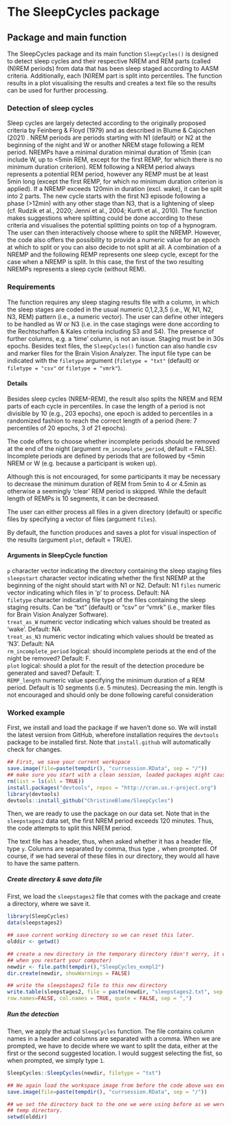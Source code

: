 The SleepCycles package
================

<!-- README.md is generated from README.Rmd. Please edit that file -->

## Package and main function

The SleepCycles package and its main function `SleepCycles()` is
designed to detect sleep cycles and their respective NREM and REM parts
(called (N)REM periods) from data that has been sleep staged according
to AASM criteria. Additionally, each (N)REM part is split into
percentiles. The function results in a plot visualising the results and
creates a text file so the results can be used for further processing.

### Detection of sleep cycles

Sleep cycles are largely detected according to the originally proposed
criteria by Feinberg & Floyd (1979) and as described in Blume & Cajochen
(2021) . NREM periods are periods starting with N1 (default) or N2 at
the beginning of the night and W or another NREM stage following a REM
period. NREMPs have a minimal duration minimal duration of 15min (can
include W, up to \<5min REM, except for the first REMP, for which there
is no minimum duration criterion). REM following a NREM period always
represents a potential REM period, however any REMP must be at least
5min long (except the first REMP, for which no minimum duration
criterion is applied). If a NREMP exceeds 120min in duration (excl.
wake), it can be split into 2 parts. The new cycle starts with the first
N3 episode following a phase (\>12min) with any other stage than N3,
that is a lightening of sleep (cf. Rudzik et al., 2020; Jenni et al.,
2004; Kurth et al., 2010). The function makes suggestions where
splitting could be done according to these criteria and visualises the
potential splitting points on top of a hypnogram. The user can then
interactively choose where to split the NREMP. However, the code also
offers the possibility to provide a numeric value for an epoch at which
to split or you can also decide to not split at all. A combination of a
NREMP and the following REMP represents one sleep cycle, except for the
case when a NREMP is split. In this case, the first of the two resulting
NREMPs represents a sleep cycle (without REM).

### Requirements

The function requires any sleep staging results file with a column, in
which the sleep stages are coded in the usual numeric 0,1,2,3,5 (i.e.,
W, N1, N2, N3, REM) pattern (i.e., a numeric vector). The user can
define other integers to be handled as W or N3 (i.e. in the case
stagings were done according to the Rechtschaffen & Kales criteria
including S3 and S4). The presence of further columns, e.g. a ‘time’
column, is not an issue. Staging must be in 30s epochs. Besides text
files, the `SleepCycles()` function can also handle csv and marker files
for the Brain Vision Analyzer. The input file type can be indicated with
the `filetype` argument (`filetype = "txt"` (default) or `filetype =
"csv"` or `filetype = "vmrk"`).

#### Details

Besides sleep cycles (NREM-REM), the result also splits the NREM and REM
parts of each cycle in percentiles. In case the length of a period is
not divisible by 10 (e.g., 203 epochs), one epoch is added to
percentiles in a randomized fashion to reach the correct length of a
period (here: 7 percentiles of 20 epochs, 3 of 21 epochs).

The code offers to choose whether incomplete periods should be removed
at the end of the night (argument `rm_incomplete_period`, default =
FALSE). Incomplete periods are defined by periods that are followed by
\<5min NREM or W (e.g. because a participant is woken up).

Although this is not encouraged, for some participants it may be
necessary to decrease the minimum duration of REM from 5min to 4 or
4.5min as otherwise a seemingly ‘clear’ REM period is skipped. While the
default length of REMPs is 10 segments, it can be decreased.

The user can either process all files in a given directory (default) or
specific files by specifying a vector of files (argument `files`).

By default, the function produces and saves a plot for visual inspection
of the results (argument `plot`, default = TRUE).

#### Arguments in SleepCycle function

`p` character vector indicating the directory containing the sleep
staging files  
`sleepstart` character vector indicating whether the first NREMP at the
beginning of the night should start with N1 or N2. Default: N1 `files`
numeric vector indicating which files in ‘p’ to process. Default: NA  
`filetype` character indicating file type of the files containing the
sleep staging results. Can be “txt” (default) or “csv” or “vmrk” (i.e.,
marker files for Brain Vision Analyzer Software).  
`treat_as_W` numeric vector indicating which values should be treated as
‘wake’. Default: NA  
`treat_as_N3` numeric vector indicating which values should be treated
as ‘N3’. Default: NA  
`rm_incomplete_period` logical: should incomplete periods at the end of
the night be removed? Default: F.  
`plot` logical: should a plot for the result of the detection procedure
be generated and saved? Default: T.  
`REMP_length` numeric value specifying the minimum duration of a REM
period. Default is 10 segments (i.e. 5 minutes). Decreasing the min.
length is not encouraged and should only be done following careful
consideration

### Worked example

First, we install and load the package if we haven’t done so. We will
install the latest version from GitHub, wherefore installation requires
the `devtools` package to be installed first. Note that `install.github`
will automatically check for changes.

``` r
## First, we save your current workspace
save.image(file=paste(tempdir(), "currsession.RData", sep = "/"))
## make sure you start with a clean session, loaded packages might cause problems.
rm(list = ls(all = TRUE))
install.packages("devtools", repos = "http://cran.us.r-project.org")
library(devtools)
devtools::install_github("ChristineBlume/SleepCycles")
```

Then, we are ready to use the package on our data set. Note that in the
`sleepstages2` data set, the first NREM period exceeds 120 minutes.
Thus, the code attempts to split this NREM period.

The text file has a header, thus, when asked whether it has a header
file, type `y`. Columns are separated by comma, thus type `,` when
prompted. Of course, if we had several of these files in our directory,
they would all have to have the same pattern.

##### Create directory & save data file

First, we load the `sleepstages2` file that comes with the package and
create a directory, where we save it.

``` r
library(SleepCycles)
data(sleepstages2)

## save current working directory so we can reset this later.
olddir <- getwd()

## create a new directory in the temporary directory (don't worry, it will automatically be deleted  
## when you restart your computer)
newdir <- file.path(tempdir(),"SleepCycles_exmpl2")
dir.create(newdir, showWarnings = FALSE)

## write the sleepstages2 file to this new directory
write.table(sleepstages2, file = paste(newdir, "sleepstages2.txt", sep = "/"),
row.names=FALSE, col.names = TRUE, quote = FALSE, sep = ",")
```

##### Run the detection

Then, we apply the actual `SleepCycles` function. The file contains
column names in a header and columns are separated with a comma. When we
are prompted, we have to decide where we want to split the data, either
at the first or the second suggested location. I would suggest selecting
the fist, so when prompted, we simply type `1`.

``` r
SleepCycles::SleepCycles(newdir, filetype = "txt")

## We again load the workspace image from before the code above was executed
save.image(file=paste(tempdir(), "currsession.RData", sep = "/"))

## we set the directory back to the one we were using before as we were just working in the  
## temp directory.
setwd(olddir)
```
